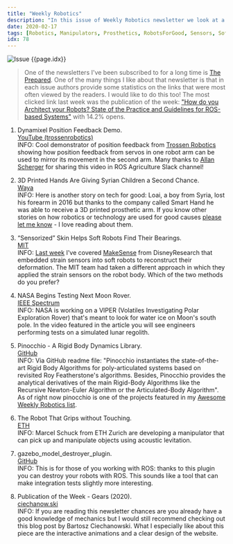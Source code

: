 ```yaml
---
title: "Weekly Robotics"
description: "In this issue of Weekly Robotics newsletter we look at a servo position feedback demonstrator, 3D printed prosthetics, sensorized skin, a new moon rover and some gears."
date: 2020-02-17
tags: [Robotics, Manipulators, Prosthetics, RobotsForGood, Sensors, SoftRobotics, Space, MobileRobots, OpenSource]
idx: 78
---
```

![Issue {{page.idx}}](/img/headers/{{page.idx}}.jpg "Issue {{page.idx}}")

> One of the newsletters I've been subscribed to for a long time is [The Prepared](https://theprepared.org/newsletter). One of the many things I like about that newsletter is that in each issue authors provide some statistics on the links that were most often viewed by the readers. I would like to do this too! The most clicked link last week was the publication of the week: ["How do you Architect your Robots? State of the Practice and Guidelines for ROS-based Systems"](https://github.com/S2-group/icse-seip-2020-replication-package/blob/master/ICSE_SEIP_2020.pdf) with 14.2% opens.

1) Dynamixel Position Feedback Demo.
<br>[YouTube (trossenrobotics)](https://youtu.be/poPeO7xxA90)<br>
INFO: Cool demonstrator of position feedback from [Trossen Robotics](https://www.trossenrobotics.com/) showing how position feedback from servos in one robot arm can be used to mirror its movement in the second arm. Many thanks to [Allan Scherger](https://www.linkedin.com/in/allanscherger) for sharing this video in ROS Agriculture Slack channel!

2) 3D Printed Hands Are Giving Syrian Children a Second Chance.
<br>[Waya](https://waya.media/a-helping-hand-for-syrian-children/)<br>
INFO: Here is another story on tech for good: Loai, a boy from Syria, lost his forearm in 2016 but thanks to the company called Smart Hand he was able to receive a 3D printed prosthetic arm. If you know other stories on how robotics or technology are used for good causes [please let me know](mailto:contact@weeklyrobotics.com) - I love reading about them.

3) “Sensorized” Skin Helps Soft Robots Find Their Bearings.
<br>[MIT](http://news.mit.edu/2020/sensorized-skin-soft-robots-0213)<br>
INFO: [Last week](https://weeklyrobotics.com/weekly-robotics-77) I've covered [MakeSense](https://youtu.be/gSI_UMDh5aw) from DisneyResearch that embedded strain sensors into soft robots to reconstruct their deformation. The MIT team had taken a different approach in which they applied the strain sensors on the robot body. Which of the two methods do you prefer?

4) NASA Begins Testing Next Moon Rover.
<br>[IEEE Spectrum](https://spectrum.ieee.org/automaton/robotics/space-robots/nasa-begins-testing-next-moon-rover)<br>
INFO: NASA is working on a VIPER (Volatiles Investigating Polar Exploration Rover) that's meant to look for water ice on Moon's south pole. In the video featured in the article you will see engineers performing tests on a simulated lunar regolith.

5) Pinocchio - A Rigid Body Dynamics Library.
<br>[GitHub](https://github.com/stack-of-tasks/pinocchio)<br>
INFO: Via GitHub readme file: "Pinocchio instantiates the state-of-the-art Rigid Body Algorithms for poly-articulated systems based on revisited Roy Featherstone's algorithms. Besides, Pinocchio provides the analytical derivatives of the main Rigid-Body Algorithms like the Recursive Newton-Euler Algorithm or the Articulated-Body Algorithm". As of right now pinocchio is one of the projects featured in my [Awesome Weekly Robotics list](https://github.com/msadowski/awesome-weekly-robotics).

6) The Robot That Grips without Touching.
<br>[ETH](https://ethz.ch/en/news-and-events/eth-news/news/2020/01/the-robot-that-grips-without-touching.html)<br>
INFO: Marcel Schuck from ETH Zurich are developing a manipulator that can pick up and manipulate objects using acoustic levitation.

7) gazebo_model_destroyer_plugin.
<br>[GitHub](https://github.com/nlamprian/gazebo_model_destroyer_plugin)<br>
INFO: This is for those of you working with ROS: thanks to this plugin you can destroy your robots with ROS. This sounds like a tool that can make integration tests slightly more interesting.

8) Publication of the Week - Gears (2020).
<br>[ciechanow.ski](https://ciechanow.ski/gears/)<br>
INFO: If you are reading this newsletter chances are you already have a good knowledge of mechanics but I would still recommend checking out this blog post by Bartosz Ciechanowski. What I especially like about this piece are the interactive animations and a clear design of the website.
